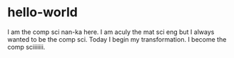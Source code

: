 # hello-world
I am the comp sci
nan-ka here. I am aculy the mat sci eng but I always wanted to be the comp sci. Today I begin my transformation. I become the comp sciiiiiii.
